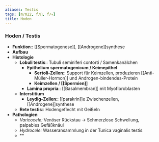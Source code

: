 ```yaml
---
aliases: Testis
tags: [m/m22, f/🍆, f/💀]
title: Hoden
---
```

### Hoden / Testis
- **Funktion**:: [[Spermatogenese]], [[Androgene]]synthese
- **Aufbau**
- **Histologie**
	- **Lobuli testis**:: Tubuli seminiferi contorti / Samenkanälchen
		- **Epithelium spermatogenicum / Keimepithel**
			- **Sertoli-Zellen**:: Support für Keimzellen, produzieren [[Anti-Müller-Hormon]] und Androgen-bindendes-Protein
			- **Keimzellen / [[Spermien]]**
		- **Lamina propria**:: [[Basalmembran]] mit Myofibroblasten
	- **Interstitium**
		- **Leydig-Zellen**:: [[parakrin]]e Zwischenzellen, [[Androgene]]synthese
	- **Rete testis**:: Hodengeflecht mit Geißeln
- **Pathologien**
	- *Varicocele:* Venöser Rückstau → Schmerzlose Schwellung, palpables Gefäßknäul
	- *Hydrocele:* Wasseransammlung in der Tunica vaginalis testis
	- **